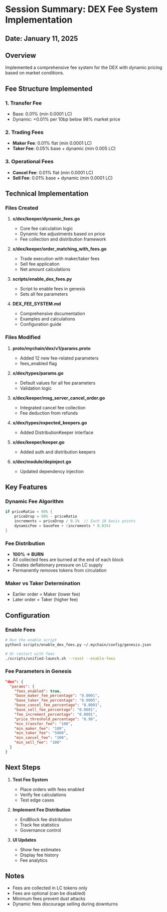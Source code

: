 # Session Summary: DEX Fee System Implementation

## Date: January 11, 2025

## Overview
Implemented a comprehensive fee system for the DEX with dynamic pricing based on market conditions.

## Fee Structure Implemented

### 1. **Transfer Fee**
- Base: 0.01% (min 0.0001 LC)
- Dynamic: +0.01% per 10bp below 98% market price

### 2. **Trading Fees**
- **Maker Fee**: 0.01% flat (min 0.0001 LC)
- **Taker Fee**: 0.05% base + dynamic (min 0.005 LC)

### 3. **Operational Fees**
- **Cancel Fee**: 0.01% flat (min 0.0001 LC)
- **Sell Fee**: 0.01% base + dynamic (min 0.0001 LC)

## Technical Implementation

### Files Created
1. **x/dex/keeper/dynamic_fees.go**
   - Core fee calculation logic
   - Dynamic fee adjustments based on price
   - Fee collection and distribution framework

2. **x/dex/keeper/order_matching_with_fees.go**
   - Trade execution with maker/taker fees
   - Sell fee application
   - Net amount calculations

3. **scripts/enable_dex_fees.py**
   - Script to enable fees in genesis
   - Sets all fee parameters

4. **DEX_FEE_SYSTEM.md**
   - Comprehensive documentation
   - Examples and calculations
   - Configuration guide

### Files Modified
1. **proto/mychain/dex/v1/params.proto**
   - Added 12 new fee-related parameters
   - fees_enabled flag

2. **x/dex/types/params.go**
   - Default values for all fee parameters
   - Validation logic

3. **x/dex/keeper/msg_server_cancel_order.go**
   - Integrated cancel fee collection
   - Fee deduction from refunds

4. **x/dex/types/expected_keepers.go**
   - Added DistributionKeeper interface

5. **x/dex/keeper/keeper.go**
   - Added auth and distribution keepers

6. **x/dex/module/depinject.go**
   - Updated dependency injection

## Key Features

### Dynamic Fee Algorithm
```go
if priceRatio < 98% {
    priceDrop = 98% - priceRatio
    increments = priceDrop / 0.1%  // Each 10 basis points
    dynamicFee = baseFee + (increments * 0.01%)
}
```

### Fee Distribution
- **100% → BURN**
- All collected fees are burned at the end of each block
- Creates deflationary pressure on LC supply
- Permanently removes tokens from circulation

### Maker vs Taker Determination
- Earlier order = Maker (lower fee)
- Later order = Taker (higher fee)

## Configuration

### Enable Fees
```bash
# Run the enable script
python3 scripts/enable_dex_fees.py ~/.mychain/config/genesis.json

# Or restart with fees
./scripts/unified-launch.sh --reset --enable-fees
```

### Fee Parameters in Genesis
```json
"dex": {
  "params": {
    "fees_enabled": true,
    "base_maker_fee_percentage": "0.0001",
    "base_taker_fee_percentage": "0.0005",
    "base_cancel_fee_percentage": "0.0001",
    "base_sell_fee_percentage": "0.0001",
    "fee_increment_percentage": "0.0001",
    "price_threshold_percentage": "0.98",
    "min_transfer_fee": "100",
    "min_maker_fee": "100", 
    "min_taker_fee": "5000",
    "min_cancel_fee": "100",
    "min_sell_fee": "100"
  }
}
```

## Next Steps

1. **Test Fee System**
   - Place orders with fees enabled
   - Verify fee calculations
   - Test edge cases

2. **Implement Fee Distribution**
   - EndBlock fee distribution
   - Track fee statistics
   - Governance control

3. **UI Updates**
   - Show fee estimates
   - Display fee history
   - Fee analytics

## Notes
- Fees are collected in LC tokens only
- Fees are optional (can be disabled)
- Minimum fees prevent dust attacks
- Dynamic fees discourage selling during downturns